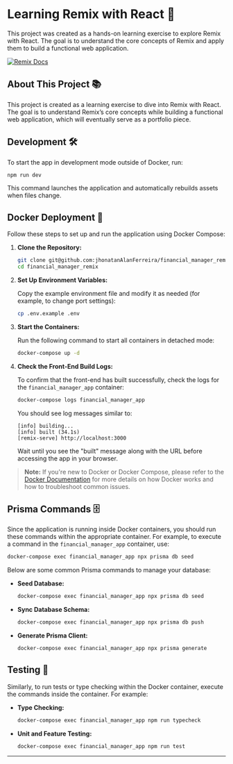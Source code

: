 # Learning Remix with React 🚀

This project was created as a hands-on learning exercise to explore Remix with React. The goal is to understand the core concepts of Remix and apply them to build a functional web application.

[![Remix Docs](https://img.shields.io/badge/Remix-Docs-blue)](https://remix.run/docs)

## About This Project 📚

This project is created as a learning exercise to dive into Remix with React. The goal is to understand Remix’s core concepts while building a functional web application, which will eventually serve as a portfolio piece.

## Development 🛠

To start the app in development mode outside of Docker, run:

```sh
npm run dev
```

This command launches the application and automatically rebuilds assets when files change.

## Docker Deployment 🚀

Follow these steps to set up and run the application using Docker Compose:

1. **Clone the Repository:**

   ```sh
   git clone git@github.com:jhonatanAlanFerreira/financial_manager_remix.git
   cd financial_manager_remix
   ```

2. **Set Up Environment Variables:**

   Copy the example environment file and modify it as needed (for example, to change port settings):

   ```sh
   cp .env.example .env
   ```

3. **Start the Containers:**

   Run the following command to start all containers in detached mode:

   ```sh
   docker-compose up -d
   ```

4. **Check the Front-End Build Logs:**

   To confirm that the front-end has built successfully, check the logs for the `financial_manager_app` container:

   ```sh
   docker-compose logs financial_manager_app
   ```

   You should see log messages similar to:

   ```
   [info] building...
   [info] built (34.1s)
   [remix-serve] http://localhost:3000
   ```

   Wait until you see the "built" message along with the URL before accessing the app in your browser.

> **Note:** If you're new to Docker or Docker Compose, please refer to the [Docker Documentation](https://docs.docker.com) for more details on how Docker works and how to troubleshoot common issues.

## Prisma Commands 🗄

Since the application is running inside Docker containers, you should run these commands within the appropriate container. For example, to execute a command in the `financial_manager_app` container, use:

```sh
docker-compose exec financial_manager_app npx prisma db seed
```

Below are some common Prisma commands to manage your database:

- **Seed Database:**

  ```sh
  docker-compose exec financial_manager_app npx prisma db seed
  ```

- **Sync Database Schema:**

  ```sh
  docker-compose exec financial_manager_app npx prisma db push
  ```

- **Generate Prisma Client:**

  ```sh
  docker-compose exec financial_manager_app npx prisma generate
  ```

## Testing 🧪

Similarly, to run tests or type checking within the Docker container, execute the commands inside the container. For example:

- **Type Checking:**

  ```sh
  docker-compose exec financial_manager_app npm run typecheck
  ```

- **Unit and Feature Testing:**

  ```sh
  docker-compose exec financial_manager_app npm run test
  ```

---
